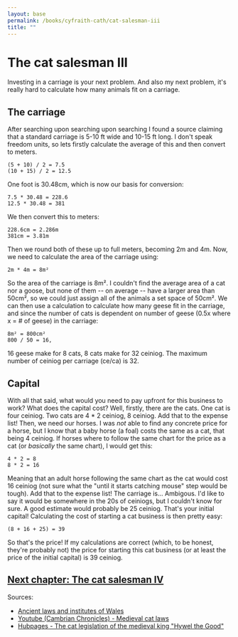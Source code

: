 ```yaml
---
layout: base
permalink: /books/cyfraith-cath/cat-salesman-iii
title: ""
---
```


# The cat salesman III
Investing in a carriage is your next problem. And also my next problem,
it's really hard to calculate how many animals fit on a carriage.

## The carriage
After searching upon searching upon searching I found a source claiming
that a standard carriage is 5-10 ft wide and 10-15 ft long. I don't speak
freedom units, so lets firstly calculate the average of this and then
convert to meters.

```
(5 + 10) / 2 = 7.5
(10 + 15) / 2 = 12.5
```

One foot is 30.48cm, which is now our basis for conversion:

```
7.5 * 30.48 = 228.6
12.5 * 30.48 = 381
```

We then convert this to meters:

```
228.6cm = 2.286m
381cm = 3.81m
```

Then we round both of these up to full meters, becoming 2m and 4m.
Now, we need to calculate the area of the carriage using:

```
2m * 4m = 8m²
```

So the area of the carriage is 8m². I couldn't find the average area
of a cat nor a goose, but none of them -- on average -- have a larger
area than 50cm², so we could just assign all of the animals a set space
of 50cm². We can then use a calculation to calculate how many geese
fit in the carriage, and since the number of cats is dependent on
number of geese (0.5x where x = # of geese) in the carriage:

```
8m² = 800cm²
800 / 50 = 16,
```

16 geese make for 8 cats, 8 cats make for 32 ceiniog. The maximum number
of ceiniog per carriage (ce/ca) is 32.

## Capital
With all that said, what would you need to pay upfront for this business to work?
What does the capital cost? Well, firstly, there are the cats. One cat is four ceiniog.
Two cats are 4 * 2 ceiniog, 8 ceiniog. Add that to the expense list! Then, we need our
horses. I was *not* able to find any concrete price for a horse, but I know that a
baby horse (a foal) costs the same as a cat, that being 4 ceiniog. If horses where
to follow the same chart for the price as a cat (or *basically* the same chart),
I would get this:

```
4 * 2 = 8
8 * 2 = 16
```

Meaning that an adult horse following the same chart as the cat would cost 16 ceiniog
(not sure what the "until it starts catching mouse" step would be tough). Add that to
the expense list! The carriage is... Ambigous. I'd like to say it would be somewhere
in the 20s of ceiniogs, but I couldn't know for sure. A good estimate would probably
be 25 ceiniog. That's your initial capital! Calculating the cost of starting a cat
business is then pretty easy:

```
(8 + 16 + 25) = 39
```

So that's the price! If my calculations are correct (which, to be honest, they're
probably not) the price for starting this cat business (or at least the price of
the initial capital) is 39 ceiniog.

## [Next chapter: The cat salesman IV](/books/cyfraith-cath/cat-salesman-iv)

Sources:
- [Ancient laws and
institutes of Wales](https://archive.org/details/bub_gb_4_qi_6p1ZucC/page/27/mode/2up)
- [Youtube (Cambrian Chronicles) -
Medieval cat laws](https://www.youtube.com/watch?v=jD3b1s-s9bk&themeRefresh=1)
- [Hubpages - The cat legislation of the medieval king
"Hywel the Good"](https://discover.hubpages.com/animals/the-cat-legislation-of-the-medieval-king-hywel-the-good)
